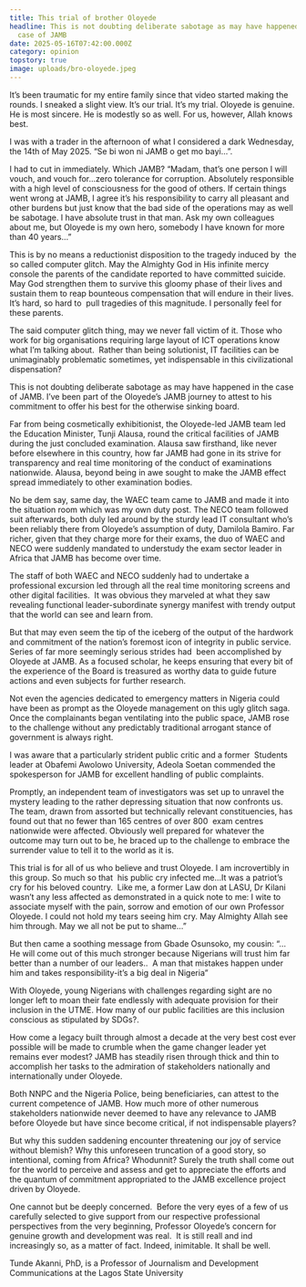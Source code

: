 ```yaml
---
title: This trial of brother Oloyede
headline: This is not doubting deliberate sabotage as may have happened in the
  case of JAMB
date: 2025-05-16T07:42:00.000Z
category: opinion
topstory: true
image: uploads/bro-oloyede.jpeg
---
```

It’s been traumatic for my entire family since that video started making the rounds. I sneaked a slight view. It’s our trial. It’s my trial. Oloyede is genuine. He is most sincere. He is modestly so as well. For us, however, Allah knows best.

I was with a trader in the afternoon of what I considered a dark Wednesday, the 14th of May 2025. “Se bi won ni JAMB o get mo bayi…”.

I had to cut in immediately. Which JAMB? “Madam, that’s one person I will vouch, and vouch for…zero tolerance for corruption. Absolutely responsible with a high level of consciousness for the good of others. If certain things went wrong at JAMB, I agree it’s his responsibility to carry all pleasant and other burdens but just know that the bad side of the operations may as well be sabotage. I have absolute trust in that man. Ask my own colleagues about me, but Oloyede is my own hero, somebody I have known for more than 40 years…”

This is by no means a reductionist disposition to the tragedy induced by  the so called computer glitch. May the Almighty God in His infinite mercy console the parents of the candidate reported to have committed suicide. May God strengthen them to survive this gloomy phase of their lives and sustain them to reap bounteous compensation that will endure in their lives. It’s hard, so hard to  pull tragedies of this magnitude. I personally feel for these parents.

The said computer glitch thing, may we never fall victim of it. Those who work for big organisations requiring large layout of ICT operations know what I’m talking about.  Rather than being solutionist, IT facilities can be unimaginably problematic sometimes, yet indispensable in this civilizational dispensation?

This is not doubting deliberate sabotage as may have happened in the case of JAMB. I’ve been part of the Oloyede’s JAMB journey to attest to his commitment to offer his best for the otherwise sinking board.

Far from being cosmetically exhibitionist, the Oloyede-led JAMB team led the Education Minister, Tunji Alausa, round the critical facilities of JAMB during the just concluded examination. Alausa saw firsthand, like never before elsewhere in this country, how far JAMB had gone in its strive for transparency and real time monitoring of the conduct of examinations nationwide. Alausa, beyond being in awe sought to make the JAMB effect spread immediately to other examination bodies.

No be dem say, same day, the WAEC team came to JAMB and made it into the situation room which was my own duty post. The NECO team followed suit afterwards, both duly led around by the sturdy lead IT consultant who’s been reliably there from Oloyede’s assumption of duty, Damilola Bamiro. Far richer, given that they charge more for their exams, the duo of WAEC and NECO were suddenly mandated to understudy the exam sector leader in Africa that JAMB has become over time.

The staff of both WAEC and NECO suddenly had to undertake a professional excursion led through all the real time monitoring screens and other digital facilities.  It was obvious they marveled at what they saw revealing functional leader-subordinate synergy manifest with trendy output that the world can see and learn from.

But that may even seem the tip of the iceberg of the output of the hardwork and commitment of the nation’s foremost icon of integrity in public service.  Series of far more seemingly serious strides had  been accomplished by Oloyede at JAMB. As a focused scholar, he keeps ensuring that every bit of the experience of the Board is treasured as worthy data to guide future actions and even subjects for further research.

Not even the agencies dedicated to emergency matters in Nigeria could have been as prompt as the Oloyede management on this ugly glitch saga. Once the complainants began ventilating into the public space, JAMB rose to the challenge without any predictably traditional arrogant stance of government is always right.

I was aware that a particularly strident public critic and a former  Students leader at Obafemi Awolowo University, Adeola Soetan commended the spokesperson for JAMB for excellent handling of public complaints.

Promptly, an independent team of investigators was set up to unravel the mystery leading to the rather depressing situation that now confronts us.  The team, drawn from assorted but technically relevant constituencies, has found out that no fewer than 165 centres of over 800  exam centres nationwide were affected. Obviously well prepared for whatever the outcome may turn out to be, he braced up to the challenge to embrace the surrender value to tell it to the world as it is.

This trial is for all of us who believe and trust Oloyede. I am incrovertibly in this group. So much so that  his public cry infected me…It was a patriot’s cry for his beloved country.  Like me, a former Law don at LASU, Dr Kilani wasn’t any less affected as demonstrated in a quick note to me: I wite to associate myself with the pain, sorrow and emotion of our own Professor Oloyede. I could not hold my tears seeing him cry. May Almighty Allah see him through. May we all not be put to shame…”

But then came a soothing message from Gbade Osunsoko, my cousin: “…He will come out of this much stronger because Nigerians will trust him far better than a number of our leaders..  A man that mistakes happen under him and takes responsibility-it’s a big deal in Nigeria”

With Oloyede, young Nigerians with challenges regarding sight are no longer left to moan their fate endlessly with adequate provision for their inclusion in the UTME. How many of our public facilities are this inclusion conscious as stipulated by SDGs?.

How come a legacy built through almost a decade at the very best cost ever possible will be made to crumble when the game changer leader yet remains ever modest? JAMB has steadily risen through thick and thin to accomplish her tasks to the admiration of stakeholders nationally and internationally under Oloyede.

Both NNPC and the Nigeria Police, being beneficiaries, can attest to the current competence of JAMB. How much more of other numerous stakeholders nationwide never deemed to have any relevance to JAMB before Oloyede but have since become critical, if not indispensable players?

But why this sudden saddening encounter threatening our joy of service without blemish? Why this unforeseen truncation of a good story, so intentional, coming from Africa? Whodunnit? Surely the truth shall come out for the world to perceive and assess and get to appreciate the efforts and the quantum of commitment appropriated to the JAMB excellence project driven by Oloyede.

One cannot but be deeply concerned.  Before the very eyes of a few of us carefully selected to give support from our respective professional perspectives from the very beginning, Professor Oloyede’s concern for genuine growth and development was real.  It is still reall and ind increasingly so, as a matter of fact. Indeed, inimitable. It shall be well.

Tunde Akanni, PhD, is a Professor of Journalism and Development Communications at the Lagos State University
